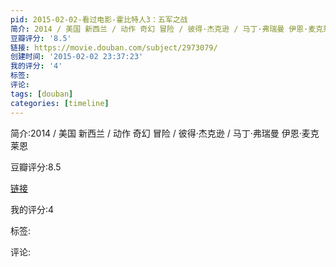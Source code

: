 ```yaml
---
pid: 2015-02-02-看过电影-霍比特人3：五军之战
简介: 2014 / 美国 新西兰 / 动作 奇幻 冒险 / 彼得·杰克逊 / 马丁·弗瑞曼 伊恩·麦克莱恩
豆瓣评分: '8.5'
链接: https://movie.douban.com/subject/2973079/
创建时间: '2015-02-02 23:37:23'
我的评分: '4'
标签:
评论:
tags: [douban]
categories: [timeline]
---
```

简介:2014 / 美国 新西兰 / 动作 奇幻 冒险 / 彼得·杰克逊 / 马丁·弗瑞曼 伊恩·麦克莱恩

豆瓣评分:8.5

[链接](https://movie.douban.com/subject/2973079/)

我的评分:4

标签:

评论:

